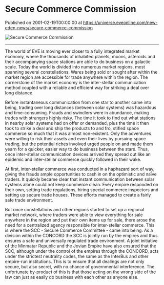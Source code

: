 # Secure Commerce Commission
Published on 2001-02-19T00:00:00 at https://universe.eveonline.com/new-eden-news/secure-commerce-commission

![Secure Commerce Commission](https://web.ccpgamescdn.com/communityassets/img/chronicles/chronicleImage/scc.jpg)

---

The world of EVE is moving ever closer to a fully integrated market economy, where the thousands of inhabited planets, moons, asteroids and their accompanying space stations are able to do business on a galactic scale. Today the world is divided into numerous market regions, most spanning several constellations. Wares being sold or sought after within the market region are accessible for trade anywhere within the region. The cornerstone of the market economy is the inter-stellar communication method coupled with a reliable and efficient way for striking a deal over long distance.

Before instantaneous communication from one star to another came into being, trading over long distances (between solar systems) was hazardous and time-consuming. Frauds and swindlers were in abundance, making trades with strangers highly risky. The time it took to find out what stations in nearby solar systems had on offer or demanded, plus the time it then took to strike a deal and ship the products to and fro, stifled space commerce so much that it was almost non-existent. Only the adventures were willing to risk their assets and even their lives by pursuing space trading, but the potential riches involved urged people on and made them yearn for a quicker, easier way to do business between the stars. Thus, once inter-stellar communication devices arrived they spread out like an epidemic and inter-stellar commerce quickly followed in their wake.

At first, inter-stellar commerce was conducted in a haphazard sort of way, giving the frauds ample opportunities to cash in on the optimistic and naïve traders. It quickly became clear that instant communication between solar systems alone could not keep commerce clean. Every empire responded on their own, setting trade regulations, hiring special commerce inspectors and setting up secure trade houses. These efforts managed to create a fairly safe trade environment.

But once constellations and other regions started to set up a regional market network, where traders were able to view everything for sale anywhere in the region and put their own items up for sale, there arose the need for a centralized agency responsible for inter-stellar commerce. This is where the SCC - Secure Commerce Committee - came into being. As a division within the CONCORD the SCC is jointly run by the empires and thus ensures a safe and universally regulated trade environment. A joint initiative of the Minmatar Republic and the Jovian Empire have also ensured that the SCC, although under the control of the empires through the CONCORD, acts under the strictest neutrality codes, the same as the InterBus and other empire-run institutions. This is to ensure that all dealings are not only secure, but also secret, with no chance of governmental interference. The unfortunate by-product of this is that those acting on the wrong side of the law can just as easily do business with each other as anyone else.
